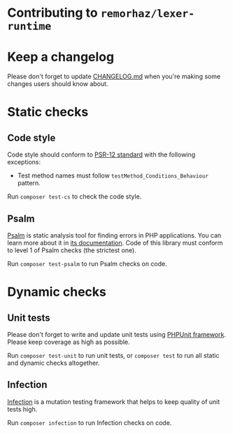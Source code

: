 # Contributing to `remorhaz/lexer-runtime`

# Keep a changelog
Please don't forget to update [CHANGELOG.md](./CHANGELOG.md) when you're making some changes users should know about.

# Static checks
## Code style
Code style should conform to [PSR-12 standard](https://www.php-fig.org/psr/psr-12/) with the following exceptions:

- Test method names must follow `testMethod_Conditions_Behaviour` pattern.

Run `composer test-cs` to check the code style.

## Psalm
[Psalm](https://psalm.dev) is static analysis tool for finding errors in PHP applications. You can learn more about it in [its documentation](https://psalm.dev/docs). Code of this library must conform to level 1 of Psalm checks (the strictest one).

Run `composer test-psalm` to run Psalm checks on code.

# Dynamic checks
## Unit tests
Please don't forget to write and update unit tests using [PHPUnit framework](https://phpunit.de/). Please keep coverage as high as possible.

Run `composer test-unit` to run unit tests, or `composer test` to run all static and dynamic checks altogether.

## Infection
[Infection](https://infection.github.io/) is a mutation testing framework that helps to keep quality of unit tests high.

Run `composer infection` to run Infection checks on code.

